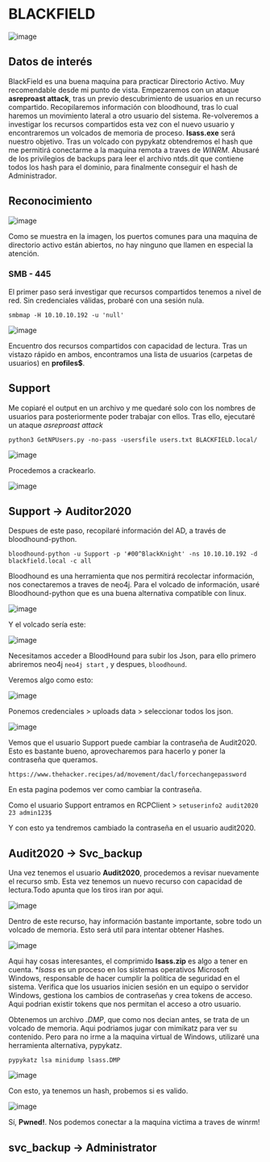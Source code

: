 # BLACKFIELD

![image](https://user-images.githubusercontent.com/87484792/185927247-84e56c72-0f5e-4dc7-b4bf-1b05adfe5ef9.png)

## Datos de interés

BlackField es una buena maquina para practicar Directorio Activo. Muy recomendable desde mi punto de vista.
Empezaremos con un ataque **asreproast attack**, tras un previo descubrimiento de usuarios en un recurso compartido.
Recopilaremos información con bloodhound, tras lo cual haremos un movimiento lateral a otro usuario del sistema.
Re-volveremos a investigar los recursos compartidos esta vez con el nuevo usuario y encontraremos un volcados de memoria de proceso.
**lsass.exe** será nuestro objetivo. Tras un volcado con pypykatz obtendremos el hash que me permitirá conectarme a la maquina remota a traves de *WINRM*.
Abusaré de los privilegios de backups para leer el archivo ntds.dit que contiene todos los hash para el dominio, para finalmente conseguir el hash de Administrador.

## Reconocimiento

![image](https://user-images.githubusercontent.com/87484792/185928850-d7dfb56d-8a6c-46bb-bff0-59499a198f38.png)

Como se muestra en la imagen, los puertos comunes para una maquina de directorio activo están abiertos, no hay ninguno que llamen en especial la atención.

### SMB - 445

El primer paso será investigar que recursos compartidos tenemos a nivel de red. Sin credenciales válidas, probaré con una sesión nula.

`smbmap -H 10.10.10.192 -u 'null'`

![image](https://user-images.githubusercontent.com/87484792/185932051-41899009-64de-448c-8d24-fde4be501609.png)

Encuentro dos recursos compartidos con capacidad de lectura. 
Tras un vistazo rápido en ambos, encontramos una lista de usuarios (carpetas de usuarios) en **profiles$**.

## Support

Me copiaré el output en un archivo y me quedaré solo con los nombres de usuarios para posteriormente poder trabajar con ellos.
Tras ello, ejecutaré un ataque *asreproast attack* 

`python3 GetNPUsers.py -no-pass -usersfile users.txt BLACKFIELD.local/`

![image](https://user-images.githubusercontent.com/87484792/185952673-a95ce938-5f82-4eaf-948a-5986ccbfd835.png)

Procedemos a crackearlo.

![image](https://user-images.githubusercontent.com/87484792/185954026-279755ca-274f-4ab7-a0ae-0dc3abf4053e.png)

## Support -> Auditor2020

Despues de este paso, recopilaré información del AD, a través de bloodhound-python.

`bloodhound-python -u Support -p '#00^BlackKnight' -ns 10.10.10.192 -d blackfield.local -c all`

Bloodhound es una herramienta que nos permitirá recolectar información, nos conectaremos a traves de neo4j. Para el volcado de información, usaré Bloodhound-python que es una buena alternativa compatible con linux.

![image](https://user-images.githubusercontent.com/87484792/185989059-9c0e0fb7-b52a-478e-adf9-0e6ab0fc198a.png)

Y el volcado sería este:

![image](https://user-images.githubusercontent.com/87484792/185989568-a55a1a1e-dacc-4d45-9276-ab5e6cdf10a8.png)

Necesitamos acceder a BloodHound para subir los Json, para ello primero abriremos neo4j `neo4j start` , y despues, `bloodhound`.

Veremos algo como esto:

![image](https://user-images.githubusercontent.com/87484792/185991118-dc3803b1-3883-42ad-b18a-aa66652d48a5.png)

Ponemos credenciales > uploads data > seleccionar todos los json.

![image](https://user-images.githubusercontent.com/87484792/185992980-11530267-4d1c-4d74-b605-4f53d74ad6b6.png)

Vemos que el usuario Support puede cambiar la contraseña de Audit2020. Esto es bastante bueno, aprovecharemos para hacerlo y poner la contraseña que queramos.

`https://www.thehacker.recipes/ad/movement/dacl/forcechangepassword` 

En esta pagina podemos ver como cambiar la contraseña.

Como el usuario Support entramos en RCPClient > `setuserinfo2 audit2020 23 admin123$`

Y con esto ya tendremos cambiado la contraseña en el usuario audit2020.

## Audit2020 -> Svc_backup

Una vez tenemos el usuario **Audit2020**, procedemos a revisar nuevamente el recurso smb. Esta vez tenemos un nuevo recurso con capacidad de lectura.Todo apunta que los tiros iran por aqui.

![image](https://user-images.githubusercontent.com/87484792/185996425-c8cff322-db4b-4365-b8bd-fe46b3b95325.png)

Dentro de este recurso, hay información bastante importante, sobre todo un volcado de memoria. Esto será util para intentar obtener Hashes.

![image](https://user-images.githubusercontent.com/87484792/185996704-ce6b1ec3-fbc7-4f14-9a67-4a2ced83bbd4.png)

Aqui hay cosas interesantes, el comprimido **lsass.zip** es algo a tener en cuenta. **lsass* es un proceso en los sistemas operativos Microsoft Windows, responsable de hacer cumplir la política de seguridad en el sistema. Verifica que los usuarios inicien sesión en un equipo o servidor Windows, gestiona los cambios de contraseñas y crea tokens de acceso. Aqui podrian existir tokens que nos permitan el acceso a otro usuario.

Obtenemos un archivo *.DMP*, que como nos decian antes, se trata de un volcado de memoria. Aqui podriamos jugar con mimikatz para ver su contenido. Pero para no irme a la maquina virtual de Windows, utilizaré una herramienta alternativa, pypykatz.

`pypykatz lsa minidump lsass.DMP`

![image](https://user-images.githubusercontent.com/87484792/185997502-2cd38f40-31af-41e3-9acb-250b2dd926dc.png)

Con esto, ya tenemos un hash, probemos si es valido.

![image](https://user-images.githubusercontent.com/87484792/185997852-7fd0754e-7eb7-43c3-9f8d-931f9d9b5f28.png)

Sí, **Pwned!**. Nos podemos conectar a la maquina victima a traves de winrm!

## svc_backup -> Administrator






